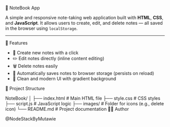  📒 NoteBook App

A simple and responsive note-taking web application built with **HTML**, **CSS**, and **JavaScript**. It allows users to create, edit, and delete notes — all saved in the browser using `localStorage`.

---

 🚀 Features

- 📝 Create new notes with a click
- ✏️ Edit notes directly (inline content editing)
- 🗑️ Delete notes easily
- 💾 Automatically saves notes to browser storage (persists on reload)
- 🎨 Clean and modern UI with gradient background

📂 Project Structure

NoteBook/
│
├── index.html # Main HTML file
├── style.css # CSS styles
├── script.js # JavaScript logic
├── images/ # Folder for icons (e.g., delete icon)
└── README.md # Project documentation
🧑‍💻 Author

@NodeStackByMutawie